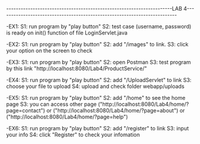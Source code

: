 

---------------------------------------------------------------------LAB 4--------------------------------------------------------------------------

-EX1:
  S1: run program by "play button"
  S2: test case (username, password) is ready on init() function of file LoginServlet.java

-EX2:
  S1: run program by "play button"
  S2: add "/images" to link.
  S3: click your option on the screen to check

-EX3:
  S1: run program by "play button"
  S2: open Postman 
  S3: test program by this link "http://localhost:8080/Lab4/ProductService/"

-EX4:
  S1: run program by "play button"
  S2: add "/UploadServlet" to link
  S3: choose your file to upload
  S4: upload and check folder webapp/uploads

-EX5:
  S1: run program by "play button"
  S2: add "/home" to see the home page
  S3: you can access other page ("http://localhost:8080/Lab4/home/?page=contact") or ("http://localhost:8080/Lab4/home/?page=about") or ("http://localhost:8080/Lab4/home/?page=help")

-EX6:
 S1: run program by "play button"
 S2: add "/register" to link
 S3: input your info
 S4: click "Register" to check your infomation 
